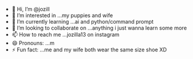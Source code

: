 - 👋 Hi, I’m @jozill
- 👀 I’m interested in ...my puppies and wife
- 🌱 I’m currently learning ...ai and python/command prompt
- 💞️ I’m looking to collaborate on ...anything i just wanna learn some more
- 📫 How to reach me ...jozilla13 on instagram
- 😄 Pronouns: ...m
- ⚡ Fun fact: ...me and my wife both wear the same size shoe XD

<!---
jozill/jozill is a ✨ special ✨ repository because its `README.md` (this file) appears on your GitHub profile.
You can click the Preview link to take a look at your changes.
--->
